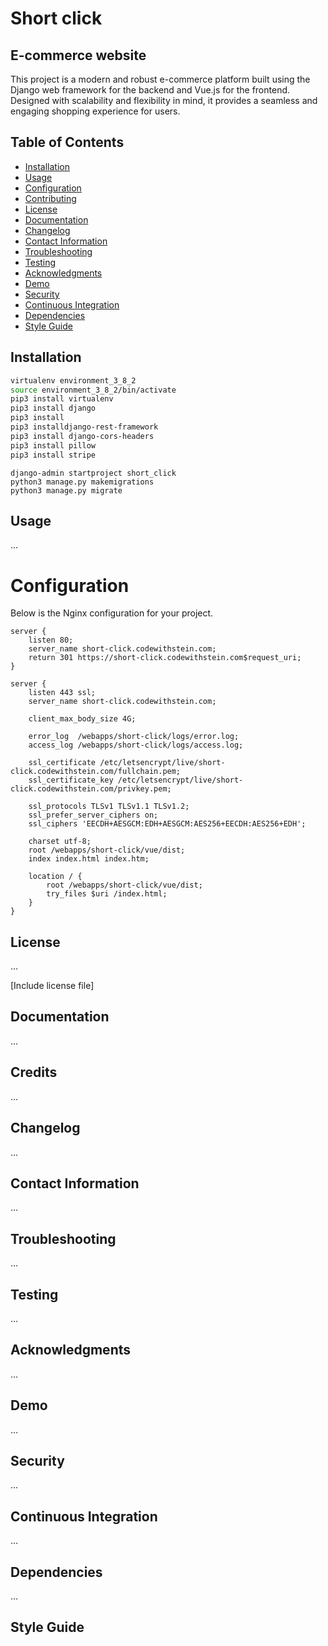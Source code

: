 # Short click

## E-commerce website 
This project is a modern and robust e-commerce platform built using the Django web framework for the backend and Vue.js for the frontend. Designed with scalability and flexibility in mind, it provides a seamless and engaging shopping experience for users.

## Table of Contents
- [Installation](#installation)
- [Usage](#usage)
- [Configuration](#configuration)
- [Contributing](#contributing)
- [License](#license)
- [Documentation](#documentation)
- [Changelog](#changelog)
- [Contact Information](#contact-information)
- [Troubleshooting](#troubleshooting)
- [Testing](#testing)
- [Acknowledgments](#acknowledgments)
- [Demo](#demo)
- [Security](#security)
- [Continuous Integration](#continuous-integration)
- [Dependencies](#dependencies)
- [Style Guide](#style-guide)

## Installation
```bash
virtualenv environment_3_8_2
source environment_3_8_2/bin/activate
pip3 install virtualenv
pip3 install django
pip3 install
pip3 installdjango-rest-framework
pip3 install django-cors-headers
pip3 install pillow
pip3 install stripe               
```
```
django-admin startproject short_click
python3 manage.py makemigrations
python3 manage.py migrate    
```

## Usage
...

# Configuration

Below is the Nginx configuration for your project.

```nginx
server {
    listen 80;
    server_name short-click.codewithstein.com;
    return 301 https://short-click.codewithstein.com$request_uri;
}

server {
    listen 443 ssl;
    server_name short-click.codewithstein.com;

    client_max_body_size 4G;

    error_log  /webapps/short-click/logs/error.log;
    access_log /webapps/short-click/logs/access.log;

    ssl_certificate /etc/letsencrypt/live/short-click.codewithstein.com/fullchain.pem;
    ssl_certificate_key /etc/letsencrypt/live/short-click.codewithstein.com/privkey.pem;

    ssl_protocols TLSv1 TLSv1.1 TLSv1.2;
    ssl_prefer_server_ciphers on;
    ssl_ciphers 'EECDH+AESGCM:EDH+AESGCM:AES256+EECDH:AES256+EDH';

    charset utf-8;
    root /webapps/short-click/vue/dist;
    index index.html index.htm;

    location / {
        root /webapps/short-click/vue/dist;
        try_files $uri /index.html;
    }
}
```
## License
...

[Include license file]

## Documentation
...

## Credits
...

## Changelog
...

## Contact Information
...

## Troubleshooting
...

## Testing
...

## Acknowledgments
...

## Demo
...

## Security
...

## Continuous Integration
...

## Dependencies
...

## Style Guide
